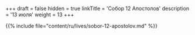 +++
draft = false
hidden = true
linkTitle = 'Собор 12 Апостолов'
description = '13 июля'
weight = 13
+++

{{% include file="content/ru/lives/sobor-12-apostolov.md" %}}

